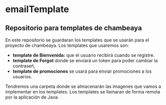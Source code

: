 # emailTemplate
## Repositorio para templates de chambeaya

En este repositorio se guardaran los templates que se usarán para el proyecto de chambeaya.
Los templates que usaremos son:
- **template de Bienvenida:** que el usuario recibirá cuando se registre.
- **template de Forgot** donde se enviará un token para poder cambiar la contraseñ,
- **template de promociones** se usará para enviar promociones a los usuarios.

Tendremos una carpeta donde se almacenarán las imagenes que vamos a implementar en los templates.
Los templates se llamaran de forma remota por la aplicación de Java.
